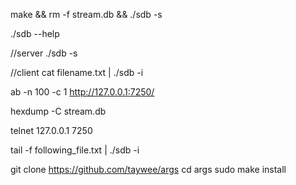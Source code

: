 




make && rm -f stream.db && ./sdb -s

./sdb --help


//server
./sdb -s


//client
cat filename.txt | ./sdb -i




ab -n 100 -c 1 http://127.0.0.1:7250/


hexdump -C stream.db

telnet 127.0.0.1 7250


tail -f following_file.txt | ./sdb -i




git clone https://github.com/taywee/args
cd args
sudo make install